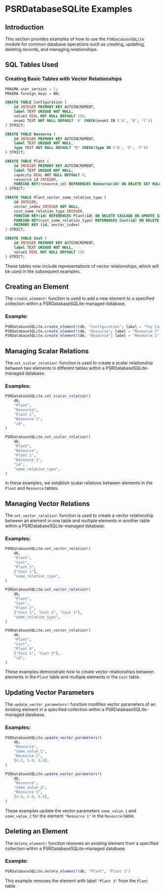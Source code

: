 
# PSRDatabaseSQLite Examples

## Introduction

This section provides examples of how to use the `PSRDatabaseSQLite` module for common database operations such as creating, updating, deleting records, and managing relationships.

## SQL Tables Used

### Creating Basic Tables with Vector Relationships

```sql
PRAGMA user_version = 1;
PRAGMA foreign_keys = ON;

CREATE TABLE Configuration (
    id INTEGER PRIMARY KEY AUTOINCREMENT,
    label TEXT UNIQUE NOT NULL,
    value1 REAL NOT NULL DEFAULT 100,
    enum1 TEXT NOT NULL DEFAULT 'A' CHECK(enum1 IN ('A', 'B', 'C'))
) STRICT;

CREATE TABLE Resource (
    id INTEGER PRIMARY KEY AUTOINCREMENT,
    label TEXT UNIQUE NOT NULL,
    type TEXT NOT NULL DEFAULT "D" CHECK(type IN ('D', 'E', 'F'))
) STRICT;

CREATE TABLE Plant (
    id INTEGER PRIMARY KEY AUTOINCREMENT,
    label TEXT UNIQUE NOT NULL,
    capacity REAL NOT NULL DEFAULT 0,
    resource_id INTEGER,
    FOREIGN KEY(resource_id) REFERENCES Resource(id) ON DELETE SET NULL ON UPDATE CASCADE
) STRICT;

CREATE TABLE Plant_vector_some_relation_type (
    id INTEGER,
    vector_index INTEGER NOT NULL,
    cost_some_relation_type INTEGER,
    FOREIGN KEY(id) REFERENCES Plant(id) ON DELETE CASCADE ON UPDATE CASCADE,
    FOREIGN KEY(cost_some_relation_type) REFERENCES Cost(id) ON DELETE SET NULL ON UPDATE CASCADE,
    PRIMARY KEY (id, vector_index)
) STRICT;

CREATE TABLE Cost (
    id INTEGER PRIMARY KEY AUTOINCREMENT,
    label TEXT UNIQUE NOT NULL,
    value1 REAL NOT NULL DEFAULT 100
) STRICT;
```

These tables now include representations of vector relationships, which will be used in the subsequent examples.

## Creating an Element

The `create_element!` function is used to add a new element to a specified collection within a PSRDatabaseSQLite-managed database.

### Example:

```julia
PSRDatabaseSQLite.create_element!(db, "Configuration"; label = "Toy Case", value1 = 1.0)
PSRDatabaseSQLite.create_element!(db, "Resource"; label = "Resource 2")
PSRDatabaseSQLite.create_element!(db, "Resource"; label = "Resource 1", type = "E")
```

## Managing Scalar Relations

The `set_scalar_relation!` function is used to create a scalar relationship between two elements in different tables within a PSRDatabaseSQLite-managed database.

### Examples:

```julia
PSRDatabaseSQLite.set_scalar_relation!(
    db,
    "Plant",
    "Resource",
    "Plant 1",
    "Resource 1",
    "id",
)

PSRDatabaseSQLite.set_scalar_relation!(
    db,
    "Plant",
    "Resource",
    "Plant 1",
    "Resource 2",
    "id",
    "some_relation_type",
)
```

In these examples, we establish scalar relations between elements in the `Plant` and `Resource` tables.

## Managing Vector Relations

The `set_vector_relation!` function is used to create a vector relationship between an element in one table and multiple elements in another table within a PSRDatabaseSQLite-managed database.

### Examples:

```julia
PSRDatabaseSQLite.set_vector_relation!(
    db,
    "Plant",
    "Cost",
    "Plant 1",
    ["Cost 1"],
    "some_relation_type",
)

PSRDatabaseSQLite.set_vector_relation!(
    db,
    "Plant",
    "Cost",
    "Plant 2",
    ["Cost 1", "Cost 2", "Cost 3"],
    "some_relation_type",
)

PSRDatabaseSQLite.set_vector_relation!(
    db,
    "Plant",
    "Cost",
    "Plant 4",
    ["Cost 1", "Cost 3"],
    "id",
)
```

These examples demonstrate how to create vector relationships between elements in the `Plant` table and multiple elements in the `Cost` table.

## Updating Vector Parameters

The `update_vector_parameters!` function modifies vector parameters of an existing element in a specified collection within a PSRDatabaseSQLite-managed database.

### Examples:

```julia
PSRDatabaseSQLite.update_vector_parameters!(
    db,
    "Resource",
    "some_value_1",
    "Resource 1",
    [4.0, 5.0, 6.0],
)

PSRDatabaseSQLite.update_vector_parameters!(
    db,
    "Resource",
    "some_value_2",
    "Resource 1",
    [4.0, 5.0, 6.0],
)
```

These examples update the vector parameters `some_value_1` and `some_value_2` for the element `"Resource 1"` in the `Resource` table.

## Deleting an Element

The `delete_element!` function removes an existing element from a specified collection within a PSRDatabaseSQLite-managed database.

### Example:

```julia
PSRDatabaseSQLite.delete_element!(db, "Plant", "Plant 3")
```

This example removes the element with label `"Plant 3"` from the `Plant` table.

